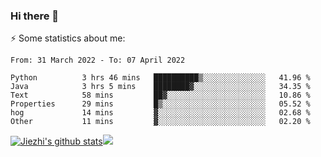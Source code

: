 ### Hi there 👋

⚡ Some statistics about me:


<!--START_SECTION:waka-->

```text
From: 31 March 2022 - To: 07 April 2022

Python          3 hrs 46 mins   ██████████▒░░░░░░░░░░░░░░   41.96 %
Java            3 hrs 5 mins    ████████▓░░░░░░░░░░░░░░░░   34.35 %
Text            58 mins         ██▓░░░░░░░░░░░░░░░░░░░░░░   10.86 %
Properties      29 mins         █▒░░░░░░░░░░░░░░░░░░░░░░░   05.52 %
hog             14 mins         ▓░░░░░░░░░░░░░░░░░░░░░░░░   02.68 %
Other           11 mins         ▓░░░░░░░░░░░░░░░░░░░░░░░░   02.20 %
```

<!--END_SECTION:waka-->





[![Jiezhi's github stats](https://github-readme-stats.vercel.app/api?username=Jiezhi&show_icons=true)](https://github.com/Jiezhi/github-readme-stats)[![](https://stats.justsong.cn/api/leetcode/?username=Jiezhi)](https://leetcode.com/Jiezhi/) 
<!--
[![Top Langs](https://github-readme-stats.vercel.app/api/top-langs/?username=Jiezhi&hide=javascript,html)](https://github.com/Jiezhi/github-readme-stats)

**Jiezhi/Jiezhi** is a ✨ _special_ ✨ repository because its `README.md` (this file) appears on your GitHub profile.

Here are some ideas to get you started:

- 🔭 I’m currently working on ...
- 🌱 I’m currently learning ...
- 👯 I’m looking to collaborate on ...
- 🤔 I’m looking for help with ...
- 💬 Ask me about ...
- 📫 How to reach me: ...
- 😄 Pronouns: ...
- ⚡ Fun fact: ...
-->


